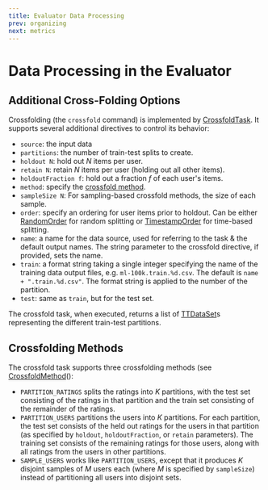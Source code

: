 ```yaml
---
title: Evaluator Data Processing
prev: organizing
next: metrics
---
```


# Data Processing in the Evaluator

## Additional Cross-Folding Options

Crossfolding (the `crossfold` command) is implemented by [CrossfoldTask][].  It supports several additional directives to control its behavior:

[CrossfoldTask]: http://lenskit.org/apidocs/org/grouplens/lenskit/eval/data/crossfold/CrossfoldTask.html

[RandomOrder]: http://lenskit.org/apidocs/org/grouplens/lenskit/eval/data/crossfold/RandomOrder.html
[TimestampOrder]: http://lenskit.org/apidocs/org/grouplens/lenskit/eval/data/crossfold/TimestampOrder.html
[CrossfoldMethod]: http://lenskit.org/apidocs/org/grouplens/lenskit/eval/data/crossfold/TimestampOrder.html

- `source`: the input data
- `partitions`: the number of train-test splits to create.
- `holdout N`: hold out *N* items per user.
- `retain N`: retain *N* items per user (holding out all other items).
- `holdoutFraction f`: hold out a fraction *f* of each user's items.
- `method`: specify the  [crossfold method][CrossfoldMethod].
- `sampleSize N`: For sampling-based crossfold methods, the size of each sample.
- `order`: specify an ordering for user items prior to holdout. Can be either [RandomOrder][] for random splitting or [TimestampOrder][] for time-based splitting.
- `name`: a name for the data source, used for referring to the task & the default output names. The string parameter to the crossfold directive, if provided, sets the name.
- `train`: a format string taking a single integer specifying the name of the training data output files, e.g. `ml-100k.train.%d.csv`. The default is `name + ".train.%d.csv"`. The format string is applied to the number of the partition.
- `test`: same as `train`, but for the test set.

[TTDataSet]: http://lenskit.org/apidocs/org/grouplens/lenskit/eval/data/traintest/TTDataSet.html

The crossfold task, when executed, returns a list of [TTDataSet][]s representing the different train-test partitions.

## Crossfolding Methods

The crossfold task supports three crossfolding methods (see [CrossfoldMethod][]():

- `PARTITION_RATINGS` splits the ratings into *K* partitions, with the test set
  consisting of the ratings in that partition and the train set consisting of
  the remainder of the ratings.
- `PARTITION_USERS` partitions the users into *K* partitions.  For each
  partition, the test set consists of the held out ratings for the users in
  that partition (as specified by `holdout`, `holdoutFraction`, or `retain`
  parameters).  The training set consists of the remaining ratings for those
  users, along with all ratings from the users in other partitions.
- `SAMPLE_USERS` works like `PARTITION_USERS`, except that it produces *K*
  disjoint samples of *M* users each (where *M* is specified by `sampleSize`)
  instead of partitioning all users into disjoint sets.
